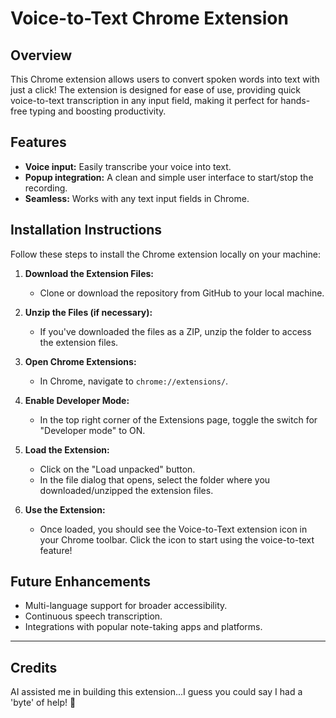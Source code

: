 # Voice-to-Text Chrome Extension

## Overview

This Chrome extension allows users to convert spoken words into text with just a click! The extension is designed for ease of use, providing quick voice-to-text transcription in any input field, making it perfect for hands-free typing and boosting productivity.

## Features

- **Voice input:** Easily transcribe your voice into text.
- **Popup integration:** A clean and simple user interface to start/stop the recording.
- **Seamless:** Works with any text input fields in Chrome.

## Installation Instructions

Follow these steps to install the Chrome extension locally on your machine:

1. **Download the Extension Files:**
   - Clone or download the repository from GitHub to your local machine.

2. **Unzip the Files (if necessary):**
   - If you've downloaded the files as a ZIP, unzip the folder to access the extension files.

3. **Open Chrome Extensions:**
   - In Chrome, navigate to `chrome://extensions/`.

4. **Enable Developer Mode:**
   - In the top right corner of the Extensions page, toggle the switch for "Developer mode" to ON.

5. **Load the Extension:**
   - Click on the "Load unpacked" button.
   - In the file dialog that opens, select the folder where you downloaded/unzipped the extension files.

6. **Use the Extension:**
   - Once loaded, you should see the Voice-to-Text extension icon in your Chrome toolbar. Click the icon to start using the voice-to-text feature!

## Future Enhancements

- Multi-language support for broader accessibility.
- Continuous speech transcription.
- Integrations with popular note-taking apps and platforms.

---

## Credits

AI assisted me in building this extension...I guess you could say I had a 'byte' of help! 🤖
